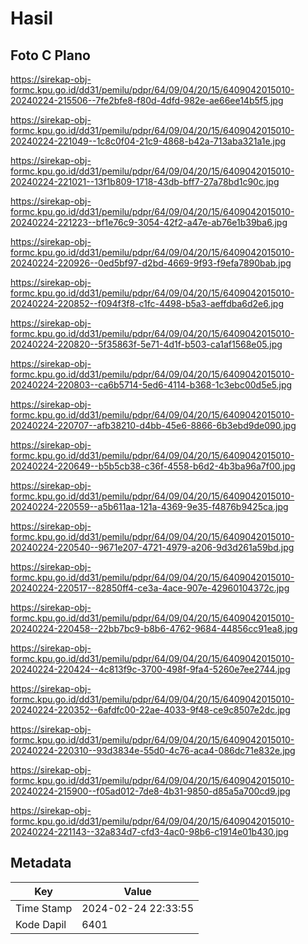 # Hasil

## Foto C Plano

https://sirekap-obj-formc.kpu.go.id/dd31/pemilu/pdpr/64/09/04/20/15/6409042015010-20240224-215506--7fe2bfe8-f80d-4dfd-982e-ae66ee14b5f5.jpg

https://sirekap-obj-formc.kpu.go.id/dd31/pemilu/pdpr/64/09/04/20/15/6409042015010-20240224-221049--1c8c0f04-21c9-4868-b42a-713aba321a1e.jpg

https://sirekap-obj-formc.kpu.go.id/dd31/pemilu/pdpr/64/09/04/20/15/6409042015010-20240224-221021--13f1b809-1718-43db-bff7-27a78bd1c90c.jpg

https://sirekap-obj-formc.kpu.go.id/dd31/pemilu/pdpr/64/09/04/20/15/6409042015010-20240224-221223--bf1e76c9-3054-42f2-a47e-ab76e1b39ba6.jpg

https://sirekap-obj-formc.kpu.go.id/dd31/pemilu/pdpr/64/09/04/20/15/6409042015010-20240224-220926--0ed5bf97-d2bd-4669-9f93-f9efa7890bab.jpg

https://sirekap-obj-formc.kpu.go.id/dd31/pemilu/pdpr/64/09/04/20/15/6409042015010-20240224-220852--f094f3f8-c1fc-4498-b5a3-aeffdba6d2e6.jpg

https://sirekap-obj-formc.kpu.go.id/dd31/pemilu/pdpr/64/09/04/20/15/6409042015010-20240224-220820--5f35863f-5e71-4d1f-b503-ca1af1568e05.jpg

https://sirekap-obj-formc.kpu.go.id/dd31/pemilu/pdpr/64/09/04/20/15/6409042015010-20240224-220803--ca6b5714-5ed6-4114-b368-1c3ebc00d5e5.jpg

https://sirekap-obj-formc.kpu.go.id/dd31/pemilu/pdpr/64/09/04/20/15/6409042015010-20240224-220707--afb38210-d4bb-45e6-8866-6b3ebd9de090.jpg

https://sirekap-obj-formc.kpu.go.id/dd31/pemilu/pdpr/64/09/04/20/15/6409042015010-20240224-220649--b5b5cb38-c36f-4558-b6d2-4b3ba96a7f00.jpg

https://sirekap-obj-formc.kpu.go.id/dd31/pemilu/pdpr/64/09/04/20/15/6409042015010-20240224-220559--a5b611aa-121a-4369-9e35-f4876b9425ca.jpg

https://sirekap-obj-formc.kpu.go.id/dd31/pemilu/pdpr/64/09/04/20/15/6409042015010-20240224-220540--9671e207-4721-4979-a206-9d3d261a59bd.jpg

https://sirekap-obj-formc.kpu.go.id/dd31/pemilu/pdpr/64/09/04/20/15/6409042015010-20240224-220517--82850ff4-ce3a-4ace-907e-42960104372c.jpg

https://sirekap-obj-formc.kpu.go.id/dd31/pemilu/pdpr/64/09/04/20/15/6409042015010-20240224-220458--22bb7bc9-b8b6-4762-9684-44856cc91ea8.jpg

https://sirekap-obj-formc.kpu.go.id/dd31/pemilu/pdpr/64/09/04/20/15/6409042015010-20240224-220424--4c813f9c-3700-498f-9fa4-5260e7ee2744.jpg

https://sirekap-obj-formc.kpu.go.id/dd31/pemilu/pdpr/64/09/04/20/15/6409042015010-20240224-220352--6afdfc00-22ae-4033-9f48-ce9c8507e2dc.jpg

https://sirekap-obj-formc.kpu.go.id/dd31/pemilu/pdpr/64/09/04/20/15/6409042015010-20240224-220310--93d3834e-55d0-4c76-aca4-086dc71e832e.jpg

https://sirekap-obj-formc.kpu.go.id/dd31/pemilu/pdpr/64/09/04/20/15/6409042015010-20240224-215900--f05ad012-7de8-4b31-9850-d85a5a700cd9.jpg

https://sirekap-obj-formc.kpu.go.id/dd31/pemilu/pdpr/64/09/04/20/15/6409042015010-20240224-221143--32a834d7-cfd3-4ac0-98b6-c1914e01b430.jpg


## Metadata

| Key        | Value               |
| ---------- | ------------------- |
| Time Stamp | 2024-02-24 22:33:55 |
| Kode Dapil | 6401                |



